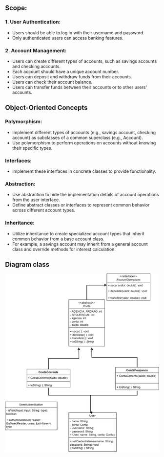 ## Scope:

### 1. User Authentication:
- Users should be able to log in with their username and password.
- Only authenticated users can access banking features.

### 2. Account Management:
- Users can create different types of accounts, such as savings accounts and checking accounts.
- Each account should have a unique account number.
- Users can deposit and withdraw funds from their accounts.
- Users can check their account balance.
- Users can transfer funds between their accounts or to other users' accounts.

## Object-Oriented Concepts
### Polymorphism:
- Implement different types of accounts (e.g., savings account, checking account) as subclasses of a common superclass (e.g., Account).
- Use polymorphism to perform operations on accounts without knowing their specific types.
### Interfaces:
- Implement these interfaces in concrete classes to provide functionality.
### Abstraction:
- Use abstraction to hide the implementation details of account operations from the user interface.
- Define abstract classes or interfaces to represent common behavior across different account types.
### Inheritance:
- Utilize inheritance to create specialized account types that inherit common behavior from a base account class.
- For example, a savings account may inherit from a general account class and override methods for interest calculation.

## Diagram class
![class diagram](class-diagram.png)